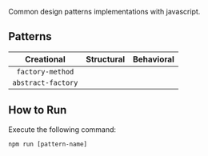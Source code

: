 Common design patterns implementations with javascript.

## Patterns

|     Creational     | Structural | Behavioral |
| :----------------: | :--------: | :--------: |
|  `factory-method`  |            |            |
| `abstract-factory` |            |            |

## How to Run

Execute the following command:

```
npm run [pattern-name]
```
